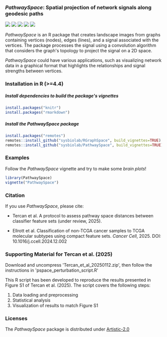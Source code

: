 ### *PathwaySpace*: Spatial projection of network signals along geodesic paths
  <!-- badges: start -->
  [![](https://www.r-pkg.org/badges/version/PathwaySpace)](https://cran.r-project.org/package=PathwaySpace)
  [![](https://img.shields.io/badge/lifecycle-stable-brightgreen.svg)](https://lifecycle.r-lib.org/articles/stages.html#stable)
  [![](https://cranlogs.r-pkg.org/badges/PathwaySpace)](https://cran.r-project.org/package=PathwaySpace)
  [![](https://img.shields.io/badge/license-Artistic--2.0-blue.svg)](https://cran.r-project.org/web/licenses/Artistic-2.0)
  [![](https://img.shields.io/badge/doi-10.32614/CRAN.package.PathwaySpace-blue.svg)](https://doi.org/10.32614/CRAN.package.PathwaySpace)
  <!-- badges: end -->
*PathwaySpace* is an R package that creates landscape images from graphs containing vertices (nodes), edges (lines), and a signal associated with the vertices. The package processes the signal using a convolution algorithm that considers the graph's topology to project the signal on a 2D space. 

*PathwaySpace* could have various applications, such as visualizing network data in a graphical format that highlights the relationships and signal strengths between vertices. 

### Installation in R (>=4.4)

##### Install dependencies to build the package's vignettes

```r
install.packages("knitr")
install.packages("rmarkdown")
```

##### Install the PathwaySpace package

```r
install.packages("remotes")
remotes::install_github("sysbiolab/RGraphSpace", build_vignettes=TRUE)
remotes::install_github("sysbiolab/PathwaySpace", build_vignettes=TRUE)
```

### Examples

Follow the *PathwaySpace* vignette and try to make some *brain plots*!

```r
library(PathwaySpace)
vignette("PathwaySpace")
```

### Citation

If you use *PathwaySpace*, please cite:

* Tercan et al. A protocol to assess pathway space distances between classifier feature sets (under review, 2025).

* Ellrott et al. Classification of non-TCGA cancer samples to TCGA molecular subtypes using compact feature sets. *Cancer Cell*, 2025. DOI: 10.1016/j.ccell.2024.12.002

### Supporting Material for Tercan et al. (2025)

Download and uncompress 'Tercan_et_al_20250112.zip', then follow the instructions in 'pspace_perturbation_script.R'

This R script has been developed to reproduce the results presented in Figure S1 
of Tercan et al. (2025). The script covers the following steps:
1. Data loading and preprocessing
2. Statistical analysis
3. Visualization of results to match Figure S1

### Licenses

The *PathwaySpace* package is distributed under [Artistic-2.0](https://www.r-project.org/Licenses/Artistic-2.0)
